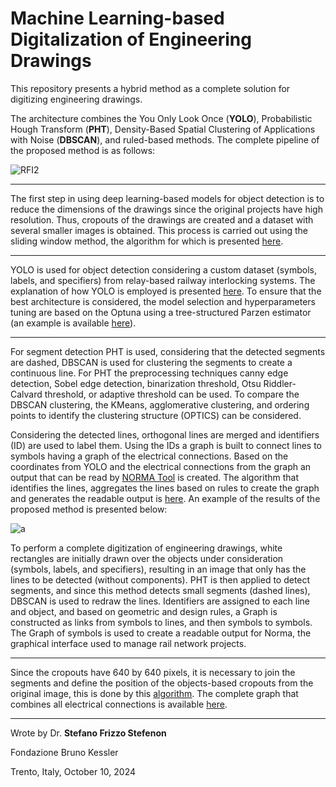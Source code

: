 # Machine Learning-based Digitalization of Engineering Drawings

This repository presents a hybrid method as a complete solution for digitizing engineering drawings.

The architecture combines the You Only Look Once (**YOLO**), Probabilistic Hough Transform (**PHT**), Density-Based Spatial Clustering of Applications with Noise (**DBSCAN**), and ruled-based methods. The complete pipeline of the proposed method is as follows:

![RFI2](https://github.com/user-attachments/assets/0f2f44c1-3075-4fee-974e-97aedeb7e8f8)

---

The first step in using deep learning-based models for object detection is to reduce the dimensions of the drawings since the original projects have high resolution. Thus, cropouts of the drawings are created and a dataset with several smaller images is obtained. This process is carried out using the sliding window method, the algorithm for which is presented [here](https://github.com/SFStefenon/Digital_ED/blob/main/Sliding%20Window/Sliding%20Window%20Compute.py).

---

YOLO is used for object detection considering a custom dataset (symbols, labels, and specifiers) from relay-based railway interlocking systems. The explanation of how YOLO is employed is presented [here](https://github.com/SFStefenon/Digital_ED/tree/main/YOLO). To ensure that the best architecture is considered, the model selection and hyperparameters tuning are based on the Optuna using a tree-structured Parzen estimator (an example is available [here](https://github.com/SFStefenon/Digital_ED/blob/main/Optuna/yolov8-optuna-sd2.py)). 

---

For segment detection PHT is used, considering that the detected segments are dashed, DBSCAN is used for clustering the segments to create a continuous line.
For PHT the preprocessing techniques canny edge detection, Sobel edge detection, binarization threshold, Otsu Riddler-Calvard threshold, or adaptive threshold can be used.
To compare the DBSCAN clustering, the KMeans, agglomerative clustering, and ordering points to identify the clustering structure (OPTICS) can be considered.

Considering the detected lines, orthogonal lines are merged and identifiers (ID) are used to label them. Using the IDs a graph is built to connect lines to symbols having a graph of the electrical connections. Based on the coordinates from YOLO and the electrical connections from the graph an output that can be read by [NORMA Tool](https://doi.org/10.1007/978-3-030-99524-9_7) is created. The algorithm that identifies the lines, aggregates the lines based on rules to create the graph and generates the readable output is [here](https://github.com/SFStefenon/Digital_ED/blob/main/PHT-DBSCAN/Line_Detection_Graph_Readable_Ouput.py). An example of the results of the proposed method is presented below:

![a](https://github.com/user-attachments/assets/ef58c561-96ca-44be-8b06-791539d81da4)

To perform a complete digitization of engineering drawings, white rectangles are initially drawn over the objects under consideration (symbols, labels, and specifiers), resulting in an image that only has the lines to be detected (without components). PHT is then applied to detect segments, and since this method detects small segments (dashed lines), DBSCAN is used to redraw the lines. Identifiers are assigned to each line and object, and based on geometric and design rules, a Graph is constructed as links from symbols to lines, and then symbols to symbols. The Graph of symbols is used to create a readable output for Norma, the graphical interface used to manage rail network projects.

---

Since the cropouts have 640 by 640 pixels, it is necessary to join the segments and define the position of the objects-based cropouts from the original image, this is done by this [algorithm](https://github.com/SFStefenon/Digital_ED/blob/main/Graph/Load_Complete_Graph_Full_Image_Annotations_and_Segments.py). The complete graph that combines all electrical connections is available [here](https://github.com/SFStefenon/Digital_ED/blob/main/Graph/Create_Complete_Graph_Full_Image_to_Save_Annotations_and_Segments.py).  


---

Wrote by Dr. **Stefano Frizzo Stefenon**

Fondazione Bruno Kessler

Trento, Italy, October 10, 2024

